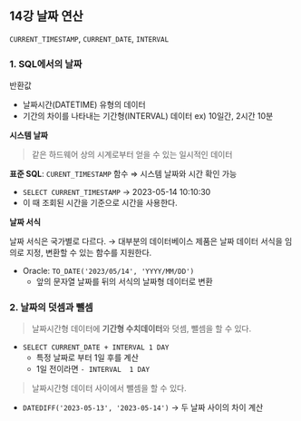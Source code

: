 ## 14강 날짜 연산

`CURRENT_TIMESTAMP`, `CURRENT_DATE`, `INTERVAL`

### 1. SQL에서의 날짜

반환값

- 날짜시간(DATETIME) 유형의 데이터
- 기간의 차이를 나타내는 기간형(INTERVAL) 데이터 ex) 10일간, 2시간 10분

**시스템 날짜**

> 같은 하드웨어 상의 시계로부터 얻을 수 있는 일시적인 데이터

**표준 SQL**: `CURENT_TIMESTAMP` 함수 ⇒ 시스템 날짜와 시간 확인 가능

- `SELECT CURRENT_TIMESTAMP` → 2023-05-14 10:10:30
- 이 때 조회된 시간을 기준으로 시간을 사용한다.

**날짜 서식**

날짜 서식은 국가별로 다르다. → 대부분의 데이터베이스 제품은 날짜 데이터 서식을 임의로 지정, 변환할 수 있는 함수를 지원한다.

- Oracle: `TO_DATE('2023/05/14', 'YYYY/MM/DD')`
    - 앞의 문자열 날짜를 뒤의 서식의 날짜형 데이터로 변환

### 2. 날짜의 덧셈과 뺄셈

> 날짜시간형 데이터에 **기간형 수치데이터**와 덧셈, 뺄셈을 할 수 있다.

- `SELECT CURRENT_DATE + INTERVAL 1 DAY`
    - 특정 날짜로 부터 1일 후를 계산
    - 1일 전이라면 `- INTERVAL  1 DAY`

> 날짜시간형 데이터 사이에서 뺄셈을 할 수 있다.

- `DATEDIFF('2023-05-13', '2023-05-14')` → 두 날짜 사이의 차이 계산
